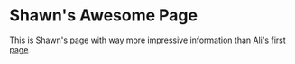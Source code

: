 # Shawn's Awesome Page

This is Shawn's page with way more impressive information than [Ali's first page](../my-first-page.md).

